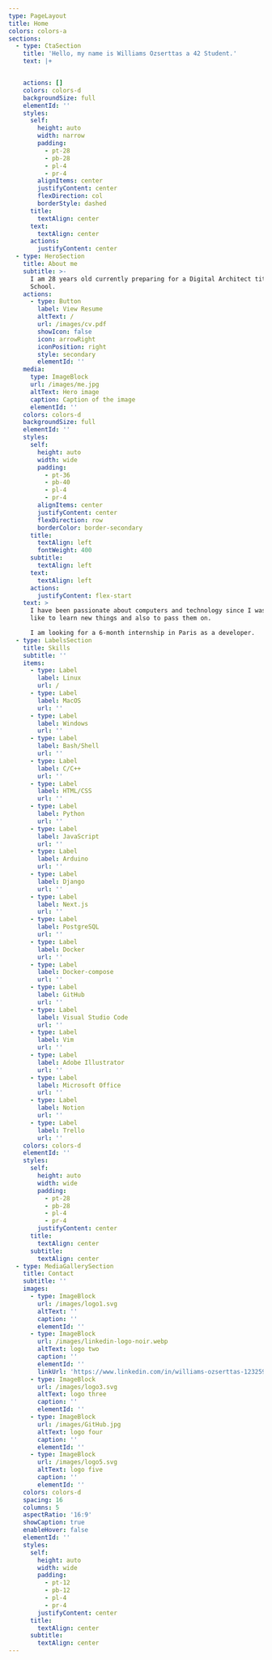 ```yaml
---
type: PageLayout
title: Home
colors: colors-a
sections:
  - type: CtaSection
    title: 'Hello, my name is Williams Ozserttas a 42 Student.'
    text: |+


    actions: []
    colors: colors-d
    backgroundSize: full
    elementId: ''
    styles:
      self:
        height: auto
        width: narrow
        padding:
          - pt-28
          - pb-28
          - pl-4
          - pr-4
        alignItems: center
        justifyContent: center
        flexDirection: col
        borderStyle: dashed
      title:
        textAlign: center
      text:
        textAlign: center
      actions:
        justifyContent: center
  - type: HeroSection
    title: About me
    subtitle: >-
      I am 28 years old currently preparing for a Digital Architect title at 42
      School.
    actions:
      - type: Button
        label: View Resume
        altText: /
        url: /images/cv.pdf
        showIcon: false
        icon: arrowRight
        iconPosition: right
        style: secondary
        elementId: ''
    media:
      type: ImageBlock
      url: /images/me.jpg
      altText: Hero image
      caption: Caption of the image
      elementId: ''
    colors: colors-d
    backgroundSize: full
    elementId: ''
    styles:
      self:
        height: auto
        width: wide
        padding:
          - pt-36
          - pb-40
          - pl-4
          - pr-4
        alignItems: center
        justifyContent: center
        flexDirection: row
        borderColor: border-secondary
      title:
        textAlign: left
        fontWeight: 400
      subtitle:
        textAlign: left
      text:
        textAlign: left
      actions:
        justifyContent: flex-start
    text: >
      I have been passionate about computers and technology since I was young, I
      like to learn new things and also to pass them on.

      I am looking for a 6-month internship in Paris as a developer.
  - type: LabelsSection
    title: Skills
    subtitle: ''
    items:
      - type: Label
        label: Linux
        url: /
      - type: Label
        label: MacOS
        url: ''
      - type: Label
        label: Windows
        url: ''
      - type: Label
        label: Bash/Shell
        url: ''
      - type: Label
        label: C/C++
        url: ''
      - type: Label
        label: HTML/CSS
        url: ''
      - type: Label
        label: Python
        url: ''
      - type: Label
        label: JavaScript
        url: ''
      - type: Label
        label: Arduino
        url: ''
      - type: Label
        label: Django
        url: ''
      - type: Label
        label: Next.js
        url: ''
      - type: Label
        label: PostgreSQL
        url: ''
      - type: Label
        label: Docker
        url: ''
      - type: Label
        label: Docker-compose
        url: ''
      - type: Label
        label: GitHub
        url: ''
      - type: Label
        label: Visual Studio Code
        url: ''
      - type: Label
        label: Vim
        url: ''
      - type: Label
        label: Adobe Illustrator
        url: ''
      - type: Label
        label: Microsoft Office
        url: ''
      - type: Label
        label: Notion
        url: ''
      - type: Label
        label: Trello
        url: ''
    colors: colors-d
    elementId: ''
    styles:
      self:
        height: auto
        width: wide
        padding:
          - pt-28
          - pb-28
          - pl-4
          - pr-4
        justifyContent: center
      title:
        textAlign: center
      subtitle:
        textAlign: center
  - type: MediaGallerySection
    title: Contact
    subtitle: ''
    images:
      - type: ImageBlock
        url: /images/logo1.svg
        altText: ''
        caption: ''
        elementId: ''
      - type: ImageBlock
        url: /images/linkedin-logo-noir.webp
        altText: logo two
        caption: ''
        elementId: ''
        linkUrl: 'https://www.linkedin.com/in/williams-ozserttas-123259167/'
      - type: ImageBlock
        url: /images/logo3.svg
        altText: logo three
        caption: ''
        elementId: ''
      - type: ImageBlock
        url: /images/GitHub.jpg
        altText: logo four
        caption: ''
        elementId: ''
      - type: ImageBlock
        url: /images/logo5.svg
        altText: logo five
        caption: ''
        elementId: ''
    colors: colors-d
    spacing: 16
    columns: 5
    aspectRatio: '16:9'
    showCaption: true
    enableHover: false
    elementId: ''
    styles:
      self:
        height: auto
        width: wide
        padding:
          - pt-12
          - pb-12
          - pl-4
          - pr-4
        justifyContent: center
      title:
        textAlign: center
      subtitle:
        textAlign: center
---
```


